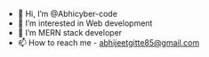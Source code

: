 - 👋 Hi, I’m @Abhicyber-code
- 👀 I’m interested in Web development
- 🌱 I’m MERN stack developer
- 📫 How to reach me - abhijeetgitte85@gmail.com

<!---
Abhicyber-code/Abhicyber-code is a ✨ special ✨ repository because its `README.md` (this file) appears on your GitHub profile.
You can click the Preview link to take a look at your changes.
--->
